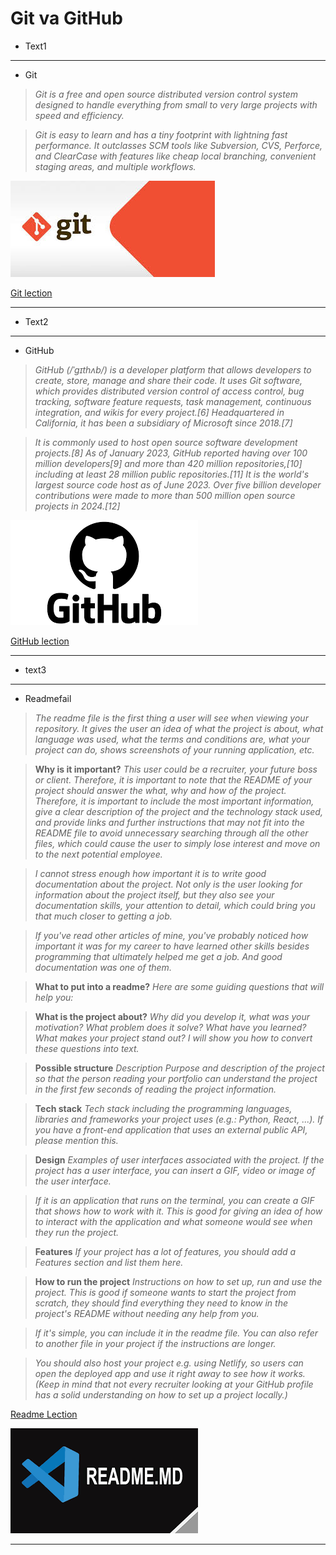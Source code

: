 # Git va GitHub
* Text1
---
* Git
> _Git is a free and open source distributed version control system designed to handle everything from small to very large projects with speed and efficiency._

> _Git is easy to learn and has a tiny footprint with lightning fast performance. It outclasses SCM tools like Subversion, CVS, Perforce, and ClearCase with features like cheap local branching, convenient staging areas, and multiple workflows._ 

![Logopnd](GIT.jpg)

[Git lection](https://git-scm.com/)
***
* Text2
---
* GitHub
> _GitHub (/ˈɡɪthʌb/) is a developer platform that allows developers to create, store, manage and share their code. It uses Git software, which provides distributed version control of access control, bug tracking, software feature requests, task management, continuous integration, and wikis for every project.[6] Headquartered in California, it has been a subsidiary of Microsoft since 2018.[7]_

> _It is commonly used to host open source software development projects.[8] As of January 2023, GitHub reported having over 100 million developers[9] and more than 420 million repositories,[10] including at least 28 million public repositories.[11] It is the world's largest source code host as of June 2023. Over five billion developer contributions were made to more than 500 million open source projects in 2024.[12]_

![LogoPng](GITHUB.png)

[GitHub lection](https://en.wikipedia.org/wiki/GitHub)

---
* text3
---
* Readmefail
> _The readme file is the first thing a user will see when viewing your repository. It gives the user an idea of what the project is about, what language was used, what the terms and conditions are, what your project can do, shows screenshots of your running application, etc._

>__Why is it important?__
_This user could be a recruiter, your future boss or client. Therefore, it is important to note that the README of your project should answer the what, why and how of the project._
_Therefore, it is important to include the most important information, give a clear description of the project and the technology stack used, and provide links and further instructions that may not fit into the README file to avoid unnecessary searching through all the other files, which could cause the user to simply lose interest and move on to the next potential employee._

> _I cannot stress enough how important it is to write good documentation about the project. Not only is the user looking for information about the project itself, but they also see your documentation skills, your attention to detail, which could bring you that much closer to getting a job._

> _If you've read other articles of mine, you've probably noticed how important it was for my career to have learned other skills besides programming that ultimately helped me get a job. And good documentation was one of them._

> __What to put into a readme?__
_Here are some guiding questions that will help you:_

> __What is the project about?__
_Why did you develop it, what was your motivation?
What problem does it solve?
What have you learned?
What makes your project stand out?
I will show you how to convert these questions into text._

> __Possible structure__
_Description
Purpose and description of the project so that the person reading your portfolio can understand the project in the first few seconds of reading the project information._

> __Tech stack__
_Tech stack including the programming languages, libraries and frameworks your project uses (e.g.: Python, React, ...). If you have a front-end application that uses an external public API, please mention this._

> __Design__
_Examples of user interfaces associated with the project. If the project has a user interface, you can insert a GIF, video or image of the user interface._

> _If it is an application that runs on the terminal, you can create a GIF that shows how to work with it. This is good for giving an idea of how to interact with the application and what someone would see when they run the project._

> __Features__
_If your project has a lot of features, you should add a Features section and list them here._

>__How to run the project__
_Instructions on how to set up, run and use the project. This is good if someone wants to start the project from scratch, they should find everything they need to know in the project's README without needing any help from you._

 > _If it's simple, you can include it in the readme file. You can also refer to another file in your project if the instructions are longer._

 > _You should also host your project e.g. using Netlify, so users can open the deployed app and use it right away to see how it works. (Keep in mind that not every recruiter looking at your GitHub profile has a solid understanding on how to set up a project locally.)_

 [Readme Lection](https://dev.to/yuridevat/how-to-create-a-good-readmemd-file-4pa2)

 ![logopng](READMEMD.png)

 ___
